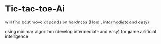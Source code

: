 # Tic-tac-toe-Ai

will find best move depends on hardness (Hard , intermediate and easy)

using minimax algorithm (develop intermediate and easy) for game artificial intelligence
